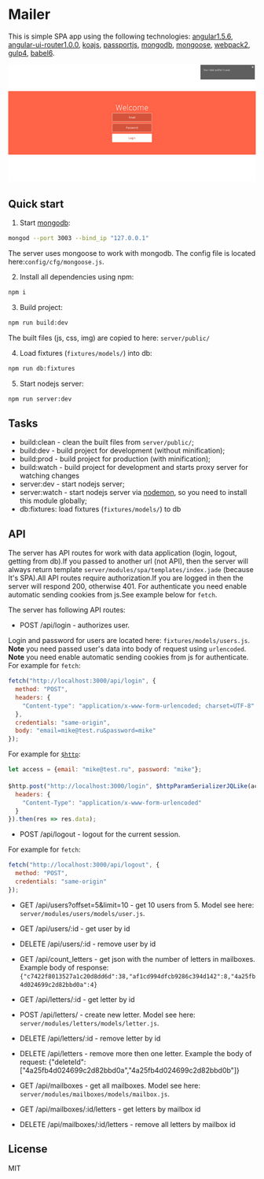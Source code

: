 # Mailer

This is simple SPA app using the following technologies: [angular1.5.6](https://github.com/angular/angular.js), [angular-ui-router1.0.0](https://github.com/angular-ui/ui-router), [koajs](http://koajs.com), [passportjs](https://github.com/rkusa/koa-passport), [mongodb](https://www.mongodb.org), [mongoose](mongoosejs.com), [webpack2](https://github.com/webpack/webpack), [gulp4](https://github.com/gulpjs/gulp/tree/4.0), [babel6](babeljs.io).

![preview](docs/preview.gif)

## Quick start

1) Start [mongodb](https://www.mongodb.com/download-center?jmp=nav#community):

```sh
mongod --port 3003 --bind_ip "127.0.0.1"
```

The server uses mongoose to work with mongodb. The config file is located here:`config/cfg/mongoose.js`.

2) Install all dependencies using npm:

```sh
npm i
```

3) Build project:

```sh
npm run build:dev
```

The built files (js, css, img) are copied to here: `server/public/`

4) Load fixtures (`fixtures/models/`) into db:

```sh
npm run db:fixtures
```

5) Start nodejs server:

```sh
npm run server:dev
```

## Tasks

- build:clean - clean the built files from `server/public/`;
- build:dev - build project for development (without minification);
- build:prod - build project for production (with minification);
- build:watch - build project for development and starts proxy server for watching changes
- server:dev - start nodejs server;
- server:watch - start nodejs server via [nodemon](https://github.com/remy/nodemon), so you need to install this module globally;
- db:fixtures: load fixtures (`fixtures/models/`) to db

## API

The server has API routes for work with data application (login, logout, getting from db).If you passed to another url (not API), then the server will always return template `server/modules/spa/templates/index.jade` (because It's SPA).All API routes require authorization.If you are logged in then the server will respond 200, otherwise 401. For authenticate you need enable automatic sending cookies from js.See example below for `fetch`.

The server has following API routes:
- POST /api/login - authorizes user.

Login and password for users are located here: `fixtures/models/users.js`.
**Note** you need passed user's data into body of request using `urlencoded`.
**Note** you need enable automatic sending cookies from js for authenticate. For example for `fetch`:

```js
fetch("http://localhost:3000/api/login", {
  method: "POST",  
  headers: {  
    "Content-type": "application/x-www-form-urlencoded; charset=UTF-8"  
  },  
  credentials: "same-origin",
  body: "email=mike@test.ru&password=mike"
});
```

For example for [`$http`](https://docs.angularjs.org/api/ng/service/$http):

```js
let access = {email: "mike@test.ru", password: "mike"};

$http.post("http://localhost:3000/login", $httpParamSerializerJQLike(access), {
  headers: {
    "Content-Type": "application/x-www-form-urlencoded"
  }
}).then(res => res.data);
```

- POST /api/logout - logout for the current session.

For example for `fetch`:

```js
fetch("http://localhost:3000/api/logout", {
  method: "POST",  
  credentials: "same-origin"
});
```

- GET /api/users?offset=5&limit=10 - get 10 users from 5. Model see here: `server/modules/users/models/user.js`.
- GET /api/users/:id - get user by id
- DELETE /api/users/:id - remove user by id

- GET /api/count_letters - get json with the number of letters in mailboxes. Example body of response: `{"c7422f8013527a1c20d8dd6d":38,"af1cd994dfcb9286c394d142":8,"4a25fb4d024699c2d82bbd0a":4}`
- GET /api/letters/:id - get letter by id
- POST /api/letters/ - create new letter. Model see here: `server/modules/letters/models/letter.js`.
- DELETE /api/letters/:id - remove letter by id
- DELETE /api/letters - remove more then one letter. Example the body of request: {"deleteId":["4a25fb4d024699c2d82bbd0a","4a25fb4d024699c2d82bbd0b"]}

- GET /api/mailboxes - get all mailboxes. Model see here: `server/modules/mailboxes/models/mailbox.js`.
- GET /api/mailboxes/:id/letters - get letters by mailbox id
- DELETE /api/mailboxes/:id/letters - remove all letters by mailbox id

License
----

MIT
